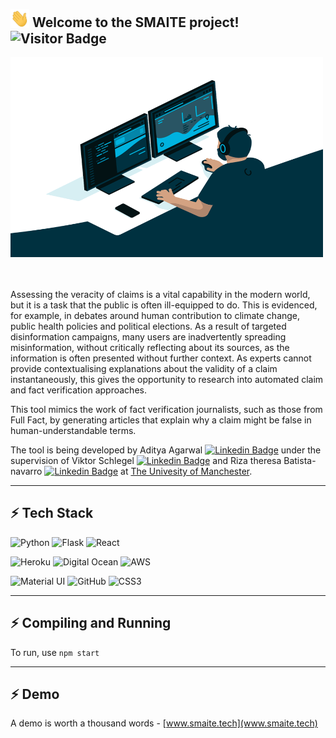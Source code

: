 <br>

## <img src="http://raw.githubusercontent.com/aditya-5/aditya-5/master/wave.gif" width="30px"> Welcome to the SMAITE project! ![Visitor Badge](https://visitor-badge.laobi.icu/badge?page_id=aditya-5.smaite_backend)

<img  alt="GIF"   src="https://github.com/aditya-5/aditya-5/blob/main/code.gif?raw=true" width="500" height="320" />

<br><br>
Assessing the veracity of claims is a vital capability in the modern world, but it is a task that the public is often ill-equipped to do. This is evidenced, for example, in debates around human contribution to climate change, public health policies and political elections. As a result of targeted disinformation campaigns, many users are inadvertently spreading misinformation, without critically reflecting about its sources, as the information is often presented without further context. As experts cannot provide contextualising explanations about the validity of a claim instantaneously, this gives the opportunity to research into automated claim and fact verification approaches.

This tool mimics the work of fact verification journalists, such as those from Full Fact, by generating articles that explain why a claim might be false in human-understandable terms.

The tool is being developed by Aditya Agarwal [![Linkedin Badge](https://img.shields.io/badge/--0e76a8?style=flat-square&logo=Linkedin&logoColor=white&link=https://www.linkedin.com/in/aditya-5/)](https://www.linkedin.com/in/aditya-5/) under the supervision of Viktor Schlegel [![Linkedin Badge](https://img.shields.io/badge/--0e76a8?style=flat-square&logo=Linkedin&logoColor=white&link=https://uk.linkedin.com/in/viktor-schlegel-585a59172)](https://uk.linkedin.com/in/viktor-schlegel-585a59172) and Riza theresa Batista-navarro [![Linkedin Badge](https://img.shields.io/badge/--0e76a8?style=flat-square&logo=Linkedin&logoColor=white&link=https://uk.linkedin.com/in/rbbatista)](https://uk.linkedin.com/in/rbbatista) at [The Univesity of Manchester](https://www.manchester.ac.uk/). 



<hr>

## ⚡ Tech Stack

![Python](https://img.shields.io/badge/-Python-black?style=flat-square&logo=Python)
![Flask](https://img.shields.io/badge/Flask-yellow?style=flat-square&logo=flask&logoColor=black)
![React](https://img.shields.io/badge/React-20232A?style=flat-square&logo=react&logoColor=61DAFB)


![Heroku](https://img.shields.io/badge/-Heroku-430098?style=flat-square&logo=heroku)
![Digital Ocean](https://img.shields.io/badge/Digital_Ocean-0080FF?style=flat-square&logo=DigitalOcean&logoColor=white)
![AWS](https://img.shields.io/badge/Amazon_AWS-FFA500?style=flat-square&logo=amazon-aws&logoColor=black)


![Material UI](https://img.shields.io/badge/Material--UI-0081CB?style=flat-square&logo=material-ui&logoColor=white)
![GitHub](https://img.shields.io/badge/-GitHub-181717?style=flat-square&logo=github)
![CSS3](https://img.shields.io/badge/-CSS3-1572B6?style=flat-square&logo=css3)

<hr>

## ⚡ Compiling and Running

To run, use  `npm start`

<hr>

## ⚡ Demo

A demo is worth a thousand words - 
[www.smaite.tech](www.smaite.tech)

<br><br>



